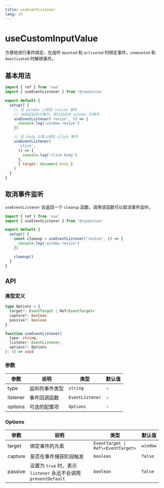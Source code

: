 ```yaml
---
title: useEventListener
lang: zh
---
```


# useCustomInputValue

方便地进行事件绑定，在组件 `mounted` 和 `activated` 时绑定事件，`unmounted` 和 `deactivated` 时解绑事件。

## 基本用法

```js
import { ref } from 'vue'
import { useEventListener } from '@ryxon/use'

export default {
  setup() {
    // 在 window 上绑定 resize 事件
    // 未指定监听对象时，默认会监听 window 的事件
    useEventListener('resize', () => {
      console.log('window resize')
    })

    // 在 body 元素上绑定 click 事件
    useEventListener(
      'click',
      () => {
        console.log('click body')
      },
      { target: document.body }
    )
  }
}
```

## 取消事件监听

`useEventListener` 会返回一个 `cleanup` 函数，调用该函数可以取消事件监听。

```js
import { ref } from 'vue'
import { useEventListener } from '@ryxon/use'

export default {
  setup() {
    const cleanup = useEventListener('resize', () => {
      console.log('window resize')
    })

    cleanup()
  }
}
```

## API

### 类型定义

```ts
type Options = {
  target?: EventTarget | Ref<EventTarget>
  capture?: boolean
  passive?: boolean
}

function useEventListener(
  type: string,
  listener: EventListener,
  options?: Options
): () => void
```

### 参数

| 参数     | 说明           | 类型            | 默认值 |
| -------- | -------------- | --------------- | ------ |
| type     | 监听的事件类型 | `string`        | -      |
| listener | 事件回调函数   | `EventListener` | -      |
| options  | 可选的配置项   | `Options`       | -      |

### Options

| 参数 | 说明 | 类型 | 默认值 |
| --- | --- | --- | --- |
| target | 绑定事件的元素 | `EventTarget \| Ref\<EventTarget>` | `window` |
| capture | 是否在事件捕获阶段触发 | `boolean` | `false` |
| passive | 设置为 `true` 时，表示 `listener` 永远不会调用 `preventDefault` | `boolean` | `false` |
